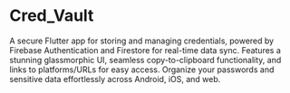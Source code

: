 # Cred_Vault
A secure Flutter app for storing and managing credentials, powered by Firebase Authentication and Firestore for real-time data sync. Features a stunning glassmorphic UI, seamless copy-to-clipboard functionality, and links to platforms/URLs for easy access. Organize your passwords and sensitive data effortlessly across Android, iOS, and web.

